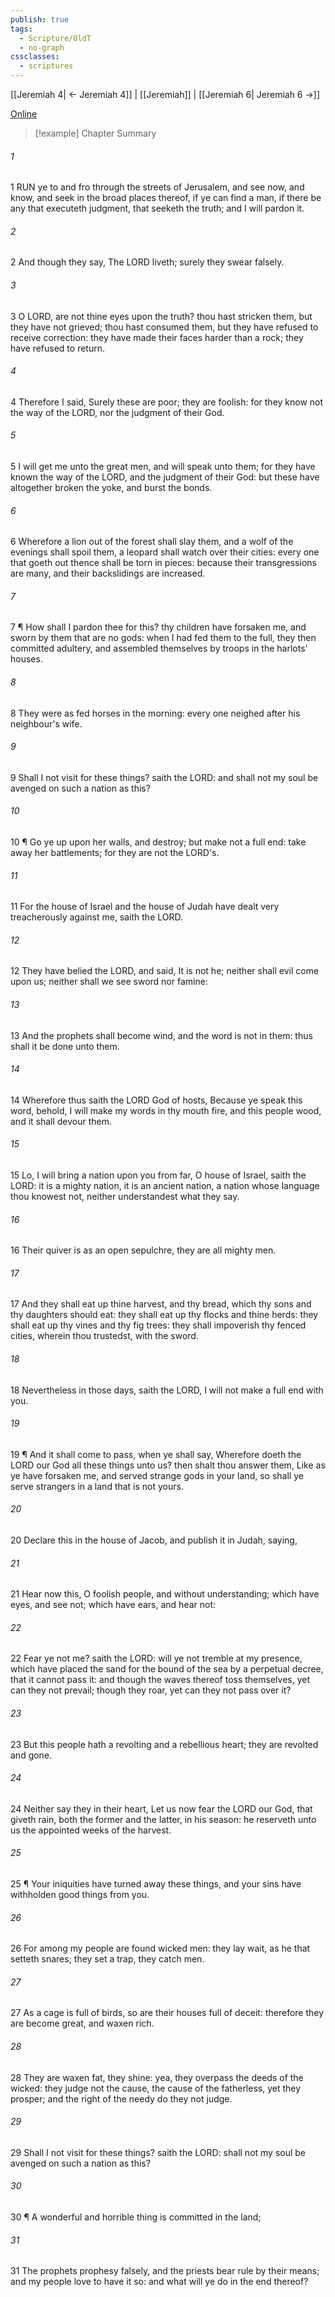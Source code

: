 ```yaml
---
publish: true
tags:
  - Scripture/OldT
  - no-graph
cssclasses:
  - scriptures
---
```

[[Jeremiah 4| ← Jeremiah 4]] | [[Jeremiah]] | [[Jeremiah 6| Jeremiah 6 →]]

[Online](https://churchofjesuschrist.org/study/scriptures/ot/jer/5?lang=eng)

>[!example] Chapter Summary
>
###### 1
1 RUN ye to and fro through the streets of Jerusalem, and see now, and know, and seek in the broad places thereof, if ye can find a man, if there be any that executeth judgment, that seeketh the truth; and I will pardon it.
###### 2
2 And though they say, The LORD liveth; surely they swear falsely.
###### 3
3 O LORD, are not thine eyes upon the truth?  thou hast stricken them, but they have not grieved; thou hast consumed them, but they have refused to receive correction: they have made their faces harder than a rock; they have refused to return.
###### 4
4 Therefore I said, Surely these are poor; they are foolish: for they know not the way of the LORD, nor the judgment of their God.
###### 5
5 I will get me unto the great men, and will speak unto them; for they have known the way of the LORD, and the judgment of their God: but these have altogether broken the yoke, and burst the bonds.
###### 6
6 Wherefore a lion out of the forest shall slay them, and a wolf of the evenings shall spoil them, a leopard shall watch over their cities: every one that goeth out thence shall be torn in pieces: because their transgressions are many, and their backslidings are increased.
###### 7
7 ¶ How shall I pardon thee for this?  thy children have forsaken me, and sworn by them that are no gods: when I had fed them to the full, they then committed adultery, and assembled themselves by troops in the harlots' houses.
###### 8
8 They were as fed horses in the morning: every one neighed after his neighbour's wife.
###### 9
9 Shall I not visit for these things?  saith the LORD: and shall not my soul be avenged on such a nation as this?
###### 10
10 ¶ Go ye up upon her walls, and destroy; but make not a full end: take away her battlements; for they are not the LORD's.
###### 11
11 For the house of Israel and the house of Judah have dealt very treacherously against me, saith the LORD.
###### 12
12 They have belied the LORD, and said, It is not he; neither shall evil come upon us; neither shall we see sword nor famine:
###### 13
13 And the prophets shall become wind, and the word is not in them: thus shall it be done unto them.
###### 14
14 Wherefore thus saith the LORD God of hosts, Because ye speak this word, behold, I will make my words in thy mouth fire, and this people wood, and it shall devour them.
###### 15
15 Lo, I will bring a nation upon you from far, O house of Israel, saith the LORD: it is a mighty nation, it is an ancient nation, a nation whose language thou knowest not, neither understandest what they say.
###### 16
16 Their quiver is as an open sepulchre, they are all mighty men.
###### 17
17 And they shall eat up thine harvest, and thy bread, which thy sons and thy daughters should eat: they shall eat up thy flocks and thine herds: they shall eat up thy vines and thy fig trees: they shall impoverish thy fenced cities, wherein thou trustedst, with the sword.
###### 18
18 Nevertheless in those days, saith the LORD, I will not make a full end with you.
###### 19
19 ¶ And it shall come to pass, when ye shall say, Wherefore doeth the LORD our God all these things unto us?  then shalt thou answer them, Like as ye have forsaken me, and served strange gods in your land, so shall ye serve strangers in a land that is not yours.
###### 20
20 Declare this in the house of Jacob, and publish it in Judah, saying,
###### 21
21 Hear now this, O foolish people, and without understanding; which have eyes, and see not; which have ears, and hear not:
###### 22
22 Fear ye not me?  saith the LORD: will ye not tremble at my presence, which have placed the sand for the bound of the sea by a perpetual decree, that it cannot pass it: and though the waves thereof toss themselves, yet can they not prevail; though they roar, yet can they not pass over it?
###### 23
23 But this people hath a revolting and a rebellious heart; they are revolted and gone.
###### 24
24 Neither say they in their heart, Let us now fear the LORD our God, that giveth rain, both the former and the latter, in his season: he reserveth unto us the appointed weeks of the harvest.
###### 25
25 ¶ Your iniquities have turned away these things, and your sins have withholden good things from you.
###### 26
26 For among my people are found wicked men: they lay wait, as he that setteth snares; they set a trap, they catch men.
###### 27
27 As a cage is full of birds, so are their houses full of deceit: therefore they are become great, and waxen rich.
###### 28
28 They are waxen fat, they shine: yea, they overpass the deeds of the wicked: they judge not the cause, the cause of the fatherless, yet they prosper; and the right of the needy do they not judge.
###### 29
29 Shall I not visit for these things?  saith the LORD: shall not my soul be avenged on such a nation as this?
###### 30
30 ¶ A wonderful and horrible thing is committed in the land;
###### 31
31 The prophets prophesy falsely, and the priests bear rule by their means; and my people love to have it so: and what will ye do in the end thereof?



